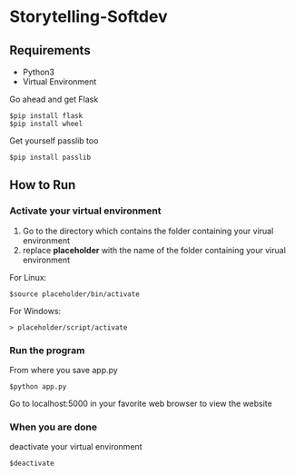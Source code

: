 # Storytelling-Softdev

## Requirements
* Python3 <br>
* Virtual Environment

Go ahead and get Flask
```
$pip install flask
$pip install wheel
```
Get yourself passlib too
```
$pip install passlib
```
## How to Run

### Activate your virtual environment 
1. Go to the directory which contains the folder containing your virual environment
2. replace **placeholder** with the name of the folder containing your virual environment

For Linux:
```
$source placeholder/bin/activate
```
For Windows:
```
> placeholder/script/activate
```
### Run the program

From where you save app.py
```
$python app.py
```
Go to localhost:5000 in your favorite web browser to view the website

### When you are done 
deactivate your virtual environment
```
$deactivate
```

